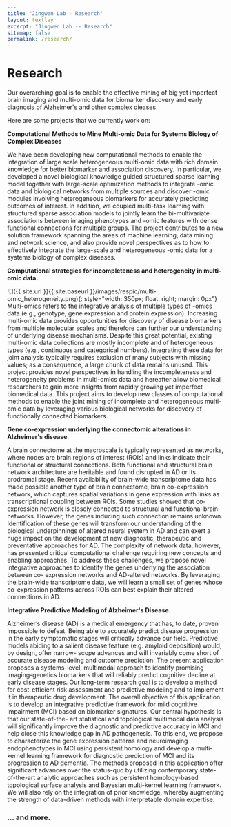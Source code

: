 ```yaml
---
title: "Jingwen Lab - Research"
layout: textlay
excerpt: "Jingwen Lab -- Research"
sitemap: false
permalink: /research/
---
```


# Research

Our overarching goal is to enable the effective mining of big yet imperfect brain imaging and multi-omic data for biomarker discovery and early diagnosis of Alzheimer's and other complex dieases. 

Here are some projects that we currently work on:

**Computational Methods to Mine Multi-omic Data for Systems Biology of Complex Diseases** 

<!-- ![]({{ site.url }}{{ site.baseurl }}/images/respic/multi-omic_network.png){: style="width: 350px; float: right; margin: 0px"} -->
We have been developing new computational methods to enable the integration of large scale heterogeneous multi-omic data with rich domain knowledge for better biomarker and association discovery. In particular, we developed a novel biological knowledge guided structured sparse learning model together with large-scale optimization methods to integrate -omic data and biological networks from multiple sources and discover -omic modules involving heterogeneous biomarkers for accurately predicting outcomes of interest. In addition, we coupled multi-task learning with structured sparse association models to jointly learn the bi-multivariate associations between imaging phenotypes and -omic features with dense functional connections for multiple groups. The project contributes to a new solution framework spanning the areas of machine learning, data mining and network science, and also provide novel perspectives as to how to effectively integrate the large-scale and heterogeneous -omic data for a systems biology of complex diseases.

**Computational strategies for incompleteness and heterogeneity in multi-omic data.** 

![]({{ site.url }}{{ site.baseurl }}/images/respic/multi-omic_heterogeneity.png){: style="width: 350px; float: right; margin: 0px"}
Multi-omics refers to the integrative analysis of multiple types of -omics data (e.g., genotype, gene expression and protein expression). Increasing multi-omic data provides opportunities for discovery of disease biomarkers from multiple molecular scales and therefore can further our understanding of underlying disease mechanisms. Despite this great potential, existing multi-omic data collections are mostly incomplete and of heterogeneous types (e.g., continuous and categorical numbers). Integrating these data for joint analysis typically requires exclusion of many subjects with missing values; as a consequence, a large chunk of data remains unused. This project provides novel perspectives in handling the incompleteness and heterogeneity problems in multi-omics data and hereafter allow biomedical researchers to gain more insights from rapidly growing yet imperfect biomedical data. This project aims to develop new classes of computational methods to enable the joint mining of incomplete and heterogeneous multi-omic data by leveraging various biological networks for discovery of functionally connected biomarkers. 


**Gene co-expression underlying the connectomic alterations in Alzheimer's disease**.

A brain connectome at the macroscale is typically represented as networks, where nodes are brain regions of interest (ROIs) and links indicate their functional or structural connections. Both functional and structural brain network architecture are heritable and found disrupted in AD or its prodromal stage. Recent availability of brain-wide transcriptome data has made possible another type of brain connectome, brain co-expression network, which captures spatial variations in gene expression with links as transcriptional coupling between ROIs. Some studies showed that co-expression network is closely connected to structural and functional brain networks. However, the genes inducing such connection remains unknown. Identification of these genes will transform our understanding of the biological underpinnings of altered neural system in AD and can exert a huge impact on the development of new diagnostic, therapeutic and preventative approaches for AD. The complexity of network data, however, has presented critical computational challenge requiring new concepts and enabling approaches. To address these challenges, we propose novel integrative approaches to identify the genes underlying the association between co- expression networks and AD-altered networks. By leveraging the brain-wide transcriptome data, we will learn a small set of genes whose co-expression patterns across ROIs can best explain their altered connections in AD. 
<!-- ![]({{ site.url }}{{ site.baseurl }}/images/respic/SmartTip.png){: style="width: 250px; float: left; margin: 0px  10px"} -->

**Integrative Predictive Modeling of Alzheimer's Disease.** 

Alzheimer’s disease (AD) is a medical emergency that has, to date, proven impossible to defeat. Being able to accurately predict disease progression in the early symptomatic stages will critically advance our field. Predictive models abiding to a salient disease feature (e.g. amyloid deposition) would, by design, offer narrow- scope advances and will invariably come short of accurate disease modeling and outcome prediction. The present application proposes a systems-level, multimodal approach to identify promising imaging-genetics biomarkers that will reliably predict cognitive decline at early disease stages. Our long-term research goal is to develop a method for cost-efficient risk assessment and predictive modeling and to implement it in therapeutic drug development. The overall objective of this application is to develop an integrative predictive framework for mild cognitive impairment (MCI) based on biomarker signatures. Our central hypothesis is that our state-of-the- art statistical and topological multimodal data analysis will significantly improve the diagnostic and predictive accuracy in MCI and help close this knowledge gap in AD pathogenesis. To this end, we propose to characterize the gene expression patterns and neuroimaging endophenotypes in MCI using persistent homology and develop a multi-kernel learning framework for diagnostic prediction of MCI and its progression to AD dementia. The methods proposed in this application offer significant advances over the status-quo by utilizing contemporary state-of-the-art analytic approaches such as persistent homology-based topological surface analysis and Bayesian multi-kernel learning framework. We will also rely on the integration of prior knowledge, whereby augmenting the strength of data-driven methods with interpretable domain expertise. 

### ... and more.
<br/><br/><br/>
